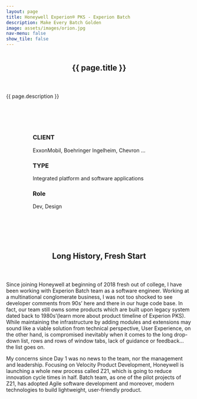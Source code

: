 ```yaml
---
layout: page
title: Honeywell Experion® PKS - Experion Batch
description: Make Every Batch Golden
image: assets/images/orion.jpg
nav-menu: false
show_tile: false
---
```


<!-- main -->
<div id="main" class="alt">

<section id="banner" class="style2">
    <div class="inner">
        <span class="image">
            <img src="{{ site.baseurl }}/{{ page.image }}" alt="">
        </span>
        <header class="major">
            <h1>{{ page.title }}</h1>
        </header>
        <div class="content">
            {{ page.description }}
        </div>
    </div>
</section>

<div class="row" style="padding:5em">
	<div class="4u 12u$(medium)" style="border-left:2px solid white">
		<h3>CLIENT</h3>
		<p>ExxonMobil, Boehringer Ingelheim, Chevron …</p>
	</div>
	<div class="4u 12u$(medium)" style="border-left:2px solid white">
		<h3>TYPE</h3>
		<p>Integrated platform and software applications</p>
	</div>
	<div class="4u$ 12u$(medium)" style="border-left:2px solid white">
		<h3>Role</h3>
		<p>Dev, Design</p>
	</div>
</div>

<!-- one -->
<section id="one">
	<div class="inner">
		<header class="major">
			<h2>Long History, Fresh Start</h2>
		</header>
		<p>Since joining Honeywell at beginning of 2018 fresh out of college, I have been working with Experion Batch team as a software engineer. Working at a multinational conglomerate business, I was not too shocked to see developer comments from 90s’ here and there in our huge code base. In fact, our team still owns some products which are built upon legacy system dated back to 1980s’(learn more about product timeline of Experion PKS). While maintaining the infrastructure by adding modules and extensions may sound like a viable solution from technical perspective, User Experience, on the other hand, is compromised inevitably when it comes to the long drop-down list, rows and rows of window tabs, lack of guidance or feedback… the list goes on.  </p>
		<p>My concerns since Day 1 was no news to the team, nor the management and leadership. Focusing on Velocity Product Development, Honeywell is launching a whole new process called Z21, which is going to reduce innovation cycle times in half. Batch team, as one of the pilot projects of Z21, has adopted Agile software development and moreover, modern technologies to build lightweight, user-friendly product. </p>
	</div>
</section>


</div>